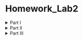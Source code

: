 # Homework_Lab2
<details>
<summary>Part I</summary>

1. Создайте пустой репозиторий на сервисе github.com (или gitlab.com, или bitbucket.com).  
![Созданный пустой репозиторий](./git_init.png)\
[Ссылка на репозиторий](https://github.com/maxonhick/Homework_Lab2.git)
2. Выполните инструкцию по созданию первого коммита на странице репозитория, созданного на предыдещем шаге.\
![Выполненая инструкция, по созданию репозитория](./instruction.png)
3. Создайте файл ```hello_world.cpp``` в локальной копии репозитория (который должен был появиться на шаге 2). Реализуйте программу **Hello world** на языке C++ используя плохой стиль кода. Например, после заголовочных файлов вставьте строку ```using namespace std;```.
```sh
vim hello_world.cpp
```
Откроется редактор файлов, в котором будет написана нужная программа.\
4. Добавьте этот файл в локальную копию репозитория.\
```git add .```\
5. Закоммитьте изменения с осмысленным сообщением.\
```git commit -m "add first program(hello_world.cpp)"```
```sh
[main 2c72ddc] add first program(hello_world.cpp)
 4 files changed, 26 insertions(+), 1 deletion(-)
 create mode 100644 git_init.png
 create mode 100644 hello_world.cpp
 create mode 100644 instruction.png
```
6. Изменитьте исходный код так, чтобы программа через стандартный поток ввода запрашивалось имя пользователя. А в стандартный поток вывода печаталось сообщение ```Hello world from @name```, где ```@name``` имя пользователя.\
Просто добавили пару строк кода, сомневаюсь, что есть что-то интересное.
7. Закоммитьте новую версию программы. Почему не надо добавлять файл повторно git add?\
```git commit -m "modified hello_world.cpp"```
8. Запуште изменения в удалёный репозиторий.\
```git push```
9. Проверьте, что история коммитов доступна в удалёный репозитории.\
![Коммиты](./activity.png)
</details>
<details>
<summary>Part II</summary>

1. В локальной копии репозитория создайте локальную ветку ```patch1```.\
```git branch patch1```
2. Внесите изменения в ветке ```patch1``` по исправлению кода и избавления от ```using namespace std;```.\
Перейдём в ветку ```patch1```: ```git checkout patch1```\
Изменим файл также через vim.
3. **commit, push** локальную ветку в удалённый репозиторий.
```sh
git commit -am "vers. without 'using namespace std;'"
git push --set-upstream lab2 patch1
```
4. Проверьте, что ветка ```patch1``` доступна в удалёный репозитории.
![Проверка доступности новой ветки](./branches.png)
5. Создайте pull-request ```patch1 -> master```.
Для этого на самой странице репозитория надо нажать кнопку ```Compare && pull request```. (сомневаюсь, что нужны лишнее скрины)
6. В локальной копии в ветке ```patch1``` добавьте в исходный код комментарии.\
Всё такжечерез vim добавим комментарии.
7. **commit, push** Комментарии тут уже не нужны, это стало обычным делом.
8. Проверьте, что новые изменения есть в созданном на **шаге 5** pull-request.\
![проверка изменений в pull-request](./checking_for_chages.png)
9. В удалённый репозитории выполните слияние PR ```patch1 -> master``` и удалите ветку ```patch1``` в удаленном репозитории.\
Это всё делает в интерфейсе GitHub, достаточно интуитивно, не очень хочесят захламлять отчёт фотографиями, поэтому можно будет просто посмотреть результат.
![Выполненый merge и delete patch1](./merge.png)
10. Локально выполните **pull**.\
```git checkout main``` - перейдёи в основную ветку\
```git pull``` - получим все изменения
11. С помощью команды **git log** просмотрите историю в локальной версии ветки ```master```.
<details>
<summary>Вывод команды:</summary>

```sh
commit 72012459e792add24636b222d1a0586cb47e05f2
Merge: da54121 908394e
Author: maxonhick <92450249+maxonhick@users.noreply.github.com>
Date:   Sun Mar 2 13:56:44 2025 +0300

    Merge pull request #1 from maxonhick/patch1
    
    Выполнение пункта 9 в домашнем задании.

commit 908394eebe55543fbf53d6559a93c795a3f31d62
Author: maxonhick <max2007varlamov@gmail.com>
Date:   Sun Mar 2 13:54:22 2025 +0300

    final commit before merge

commit 38d7a86bed04b2de188636abded0fc6fca85c8b3
Author: maxonhick <max2007varlamov@gmail.com>
Date:   Sun Mar 2 13:45:03 2025 +0300

    add comments

commit 8c7c22d76be96828f7fb8a02d0a9b0d5edcb9d79
Author: maxonhick <max2007varlamov@gmail.com>
Date:   Sun Mar 2 13:39:41 2025 +0300

    edited README.md

commit 89e85dc5575729d8073f6bd3eb360f81d3efb3a2
Author: maxonhick <max2007varlamov@gmail.com>
Date:   Sun Mar 2 13:29:06 2025 +0300

    vers. without 'using namespace std;'

commit da5412143bcad1ee8465e14cc822221f806b876b
Author: maxonhick <max2007varlamov@gmail.com>
Date:   Sun Mar 2 11:31:58 2025 +0300

    Correct Part I

commit da74c29b585d4b5c51b6ba0367ded76668f9f844
Author: maxonhick <max2007varlamov@gmail.com>
Date:   Sun Mar 2 11:29:33 2025 +0300

    final PartI

commit 985ab97f634c6a9d923989f47f702cf980edda87
Author: maxonhick <max2007varlamov@gmail.com>
Date:   Sun Mar 2 11:19:18 2025 +0300

    modified hello_world.cpp

commit 2c72ddc1a65e0600bb19ad70342de146ee3f01a4
Author: maxonhick <max2007varlamov@gmail.com>
Date:   Sun Mar 2 11:06:31 2025 +0300

    add first program(hello_world.cpp)

commit da46413998898b2ad91c854f9febe5fd324854f6
Author: maxonhick <max2007varlamov@gmail.com>
Date:   Sun Mar 2 10:43:30 2025 +0300

    first commit
```
</details>

12. Удалите локальную ветку ```patch1```.\
```git branch -d patch1``` - удаляем локально ветку ```patch1```\
```git fetch --prune``` - удаляем информацию об удалённой ветке
</details>
<details>
<summary>Part III</summary>

1. Создайте новую локальную ветку ```patch2```.
```sh
git branch patch2 // Содание новой ветки
git checkout patch2 // Переход в новую ветку
```
2. Измените code style с помощью утилиты clang-format. Например, используя опцию ```-style=Mozilla```.\
```clang-format -style=Mozilla -i hello_world.cpp``` - изменили формат
3. **commit, push**, создайте pull-request ```patch2 -> master```.
```sh
git commit -am "chenged style 'hello_world.cpp'"
git push
```
pull-request так же содаётся через сайт Git-Hub
</details>
